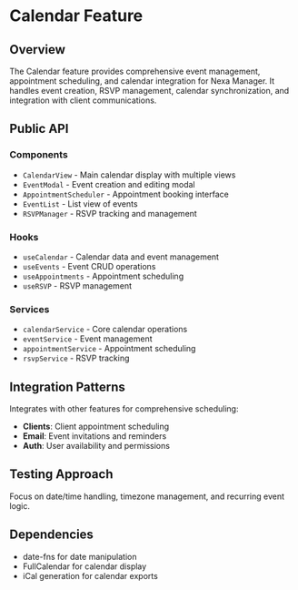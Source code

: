 # Calendar Feature

## Overview

The Calendar feature provides comprehensive event management, appointment scheduling, and calendar integration for Nexa Manager. It handles event creation, RSVP management, calendar synchronization, and integration with client communications.

## Public API

### Components
- `CalendarView` - Main calendar display with multiple views
- `EventModal` - Event creation and editing modal
- `AppointmentScheduler` - Appointment booking interface
- `EventList` - List view of events
- `RSVPManager` - RSVP tracking and management

### Hooks
- `useCalendar` - Calendar data and event management
- `useEvents` - Event CRUD operations
- `useAppointments` - Appointment scheduling
- `useRSVP` - RSVP management

### Services
- `calendarService` - Core calendar operations
- `eventService` - Event management
- `appointmentService` - Appointment scheduling
- `rsvpService` - RSVP tracking

## Integration Patterns

Integrates with other features for comprehensive scheduling:
- **Clients**: Client appointment scheduling
- **Email**: Event invitations and reminders
- **Auth**: User availability and permissions

## Testing Approach

Focus on date/time handling, timezone management, and recurring event logic.

## Dependencies

- date-fns for date manipulation
- FullCalendar for calendar display
- iCal generation for calendar exports